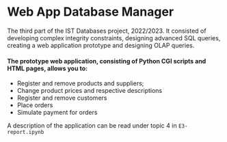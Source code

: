 # Web App Database Manager

The third part of the IST Databases project, 2022/2023. It consisted of developing complex integrity constraints, designing advanced SQL queries, creating a web application prototype and designing OLAP queries.

#### The prototype web application, consisting of Python CGI scripts and HTML pages, allows you to:
- Register and remove products and suppliers;
- Change product prices and respective descriptions
- Register and remove customers
- Place orders
- Simulate payment for orders

A description of the application can be read under topic 4 in `E3-report.ipynb`
